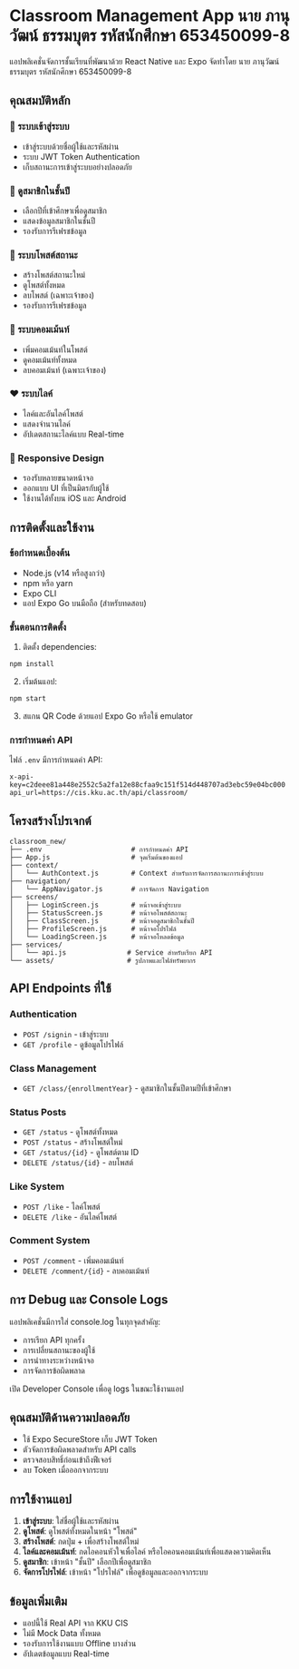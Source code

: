 # Classroom Management App นาย ภานุวัฒน์ ธรรมบุตร รหัสนักศึกษา 653450099-8

แอปพลิเคชั่นจัดการชั้นเรียนที่พัฒนาด้วย React Native และ Expo
จัดทำโดย นาย ภานุวัฒน์ ธรรมบุตร รหัสนักศึกษา 653450099-8

## คุณสมบัติหลัก

### 🔐 ระบบเข้าสู่ระบบ
- เข้าสู่ระบบด้วยชื่อผู้ใช้และรหัสผ่าน
- ระบบ JWT Token Authentication
- เก็บสถานะการเข้าสู่ระบบอย่างปลอดภัย

### 👥 ดูสมาชิกในชั้นปี
- เลือกปีที่เข้าศึกษาเพื่อดูสมาชิก
- แสดงข้อมูลสมาชิกในชั้นปี
- รองรับการรีเฟรชข้อมูล

### 📝 ระบบโพสต์สถานะ
- สร้างโพสต์สถานะใหม่
- ดูโพสต์ทั้งหมด
- ลบโพสต์ (เฉพาะเจ้าของ)
- รองรับการรีเฟรชข้อมูล

### 💬 ระบบคอมเม้นท์
- เพิ่มคอมเม้นท์ในโพสต์
- ดูคอมเม้นท์ทั้งหมด
- ลบคอมเม้นท์ (เฉพาะเจ้าของ)

### ❤️ ระบบไลค์
- ไลค์และอันไลค์โพสต์
- แสดงจำนวนไลค์
- อัปเดตสถานะไลค์แบบ Real-time

### 📱 Responsive Design
- รองรับหลายขนาดหน้าจอ
- ออกแบบ UI ที่เป็นมิตรกับผู้ใช้
- ใช้งานได้ทั้งบน iOS และ Android

## การติดตั้งและใช้งาน

### ข้อกำหนดเบื้องต้น
- Node.js (v14 หรือสูงกว่า)
- npm หรือ yarn
- Expo CLI
- แอป Expo Go บนมือถือ (สำหรับทดสอบ)

### ขั้นตอนการติดตั้ง

1. ติดตั้ง dependencies:
```bash
npm install
```

2. เริ่มต้นแอป:
```bash
npm start
```

3. สแกน QR Code ด้วยแอป Expo Go หรือใช้ emulator

### การกำหนดค่า API

ไฟล์ `.env` มีการกำหนดค่า API:
```
x-api-key=c2deee81a448e2552c5a2fa12e88cfaa9c151f514d448707ad3ebc59e04bc000
api_url=https://cis.kku.ac.th/api/classroom/
```

## โครงสร้างโปรเจกต์

```
classroom_new/
├── .env                      # การกำหนดค่า API
├── App.js                    # จุดเริ่มต้นของแอป
├── context/
│   └── AuthContext.js        # Context สำหรับการจัดการสถานะการเข้าสู่ระบบ
├── navigation/
│   └── AppNavigator.js       # การจัดการ Navigation
├── screens/
│   ├── LoginScreen.js        # หน้าจอเข้าสู่ระบบ
│   ├── StatusScreen.js       # หน้าจอโพสต์สถานะ
│   ├── ClassScreen.js        # หน้าจอดูสมาชิกในชั้นปี
│   ├── ProfileScreen.js      # หน้าจอโปรไฟล์
│   └── LoadingScreen.js      # หน้าจอโหลดข้อมูล
├── services/
│   └── api.js               # Service สำหรับเรียก API
└── assets/                  # รูปภาพและไฟล์ทรัพยากร
```

## API Endpoints ที่ใช้

### Authentication
- `POST /signin` - เข้าสู่ระบบ
- `GET /profile` - ดูข้อมูลโปรไฟล์

### Class Management
- `GET /class/{enrollmentYear}` - ดูสมาชิกในชั้นปีตามปีที่เข้าศึกษา

### Status Posts
- `GET /status` - ดูโพสต์ทั้งหมด
- `POST /status` - สร้างโพสต์ใหม่
- `GET /status/{id}` - ดูโพสต์ตาม ID
- `DELETE /status/{id}` - ลบโพสต์

### Like System
- `POST /like` - ไลค์โพสต์
- `DELETE /like` - อันไลค์โพสต์

### Comment System
- `POST /comment` - เพิ่มคอมเม้นท์
- `DELETE /comment/{id}` - ลบคอมเม้นท์

## การ Debug และ Console Logs

แอปพลิเคชั่นมีการใส่ console.log ในทุกจุดสำคัญ:

- การเรียก API ทุกครั้ง
- การเปลี่ยนสถานะของผู้ใช้
- การนำทางระหว่างหน้าจอ
- การจัดการข้อผิดพลาด

เปิด Developer Console เพื่อดู logs ในขณะใช้งานแอป

## คุณสมบัติด้านความปลอดภัย

- ใช้ Expo SecureStore เก็บ JWT Token
- ตัวจัดการข้อผิดพลาดสำหรับ API calls
- ตรวจสอบสิทธิ์ก่อนเข้าถึงฟีเจอร์
- ลบ Token เมื่อออกจากระบบ

## การใช้งานแอป

1. **เข้าสู่ระบบ**: ใส่ชื่อผู้ใช้และรหัสผ่าน
2. **ดูโพสต์**: ดูโพสต์ทั้งหมดในหน้า "โพสต์"
3. **สร้างโพสต์**: กดปุ่ม + เพื่อสร้างโพสต์ใหม่
4. **ไลค์และคอมเม้นท์**: กดไอคอนหัวใจเพื่อไลค์ หรือไอคอนคอมเม้นท์เพื่อแสดงความคิดเห็น
5. **ดูสมาชิก**: เข้าหน้า "ชั้นปี" เลือกปีเพื่อดูสมาชิก
6. **จัดการโปรไฟล์**: เข้าหน้า "โปรไฟล์" เพื่อดูข้อมูลและออกจากระบบ

## ข้อมูลเพิ่มเติม

- แอปนี้ใช้ Real API จาก KKU CIS
- ไม่มี Mock Data ทั้งหมด
- รองรับการใช้งานแบบ Offline บางส่วน
- อัปเดตข้อมูลแบบ Real-time
